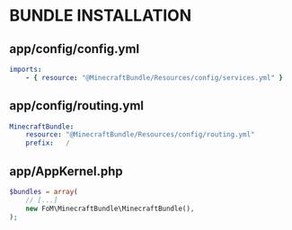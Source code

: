 BUNDLE INSTALLATION
===================


app/config/config.yml
---------------------

``` yaml
imports:
    - { resource: "@MinecraftBundle/Resources/config/services.yml" }
```

app/config/routing.yml
----------------------

``` yaml
MinecraftBundle:
    resource: "@MinecraftBundle/Resources/config/routing.yml"
    prefix:   /
```

app/AppKernel.php
-----------------

``` php
$bundles = array(
    // [...]
    new FoM\MinecraftBundle\MinecraftBundle(),
);

```